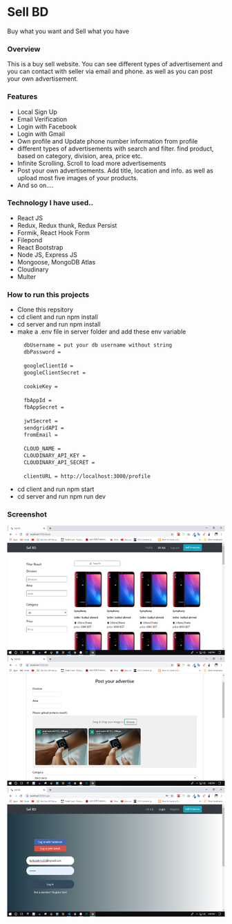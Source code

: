 # Sell BD
Buy what you want and Sell what you have

<h3>Overview</h3>
<p>This is a buy sell website. You can see different types of advertisement and
you can contact with seller via email and phone. as well as you can post your own advertisement.</p>

<h3>Features</h3>
<ul>
  <li>Local Sign Up</li>
  <li>Email Verification</li>
  <li>Login with Facebook</li>
  <li>Login with Gmail</li>
  <li>Own profile and Update phone number information from profile</li>
  <li>different types of advertisements with search and filter. find product, based on category, division, area, price etc. </li>
  <li>Infinite Scrolling. Scroll to load more advertisements</li>
  <li>Post your own advertisements. Add title, location and info. as well as upload most five images of your products. </li>
  <li>And so on....</li>
</ul>

<h3> Technology I have used.. </h3>
<ul>
  <li>React JS</li>
  <li>Redux, Redux thunk, Redux Persist</li>
  <li>Formik, React Hook Form</li>
  <li>Filepond</li>
  <li>React Bootstrap</li>
  <li>Node JS, Express JS</li>
  <li>Mongoose, MongoDB Atlas</li>
  <li>Cloudinary</li>
  <li>Multer</li>
</ul>

<h3>How to run this projects</h3>
  <ul>
    <li>Clone this repsitory</li>
    <li>cd client and run npm install</li>
    <li>cd server and run npm install</li>
    <li>make a .env file in server folder and add these env variable
      
      dbUsername = put your db username without string
      dbPassword = 

      googleClientId = 
      googleClientSecret = 

      cookieKey = 

      fbAppId = 
      fbAppSecret = 

      jwtSecret = 
      sendgridAPI = 
      fromEmail = 

      CLOUD_NAME = 
      CLOUDINARY_API_KEY = 
      CLOUDINARY_API_SECRET = 

      clientURL = http://localhost:3000/profile 
  </li>
  <li>cd client and run npm start</li>
  <li>cd server and run npm run dev</li>
  </ul>
  
  <h3>Screenshot</h3>
  <div>
  <img height="300px" src="client/public/img/ss1.png" alt="ss" /> <br />
  <img height="300px" src="client/public/img/ss2.png" alt="ss" /> <br />
  <img height="300px" src="client/public/img/ss3.png" alt="ss" />
</div>
